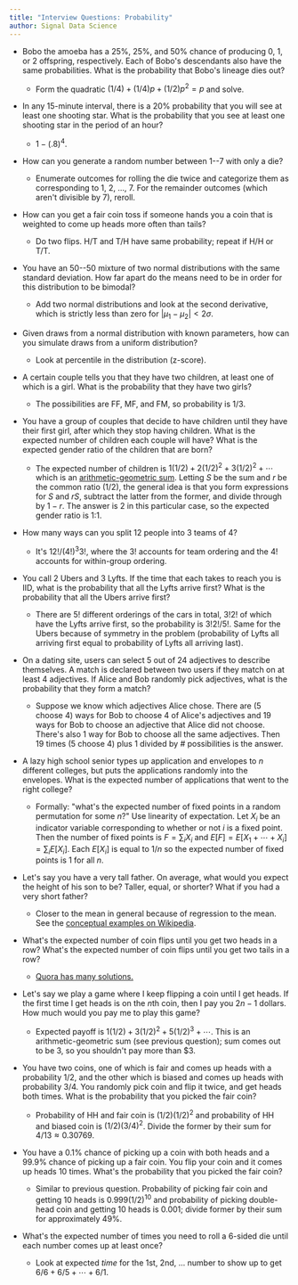 ```yaml
---
title: "Interview Questions: Probability"
author: Signal Data Science
---
```


* Bobo the amoeba has a 25%, 25%, and 50% chance of producing 0, 1, or 2 offspring, respectively. Each of Bobo's descendants also have the same probabilities. What is the probability that Bobo's lineage dies out?

	* Form the quadratic $(1/4) + (1/4)p + (1/2)p^2 = p$ and solve.

* In any 15-minute interval, there is a 20% probability that you will see at least one shooting star. What is the probability that you see at least one shooting star in the period of an hour?

	* $1 - (.8)^4$.

* How can you generate a random number between 1--7 with only a die?

	* Enumerate outcomes for rolling the die twice and categorize them as corresponding to 1, 2, ..., 7. For the remainder outcomes (which aren't divisible by 7), reroll.

* How can you get a fair coin toss if someone hands you a coin that is weighted to come up heads more often than tails?

	* Do two flips. H/T and T/H have same probability; repeat if H/H or T/T.

* You have an 50--50 mixture of two normal distributions with the same standard deviation. How far apart do the means need to be in order for this distribution to be bimodal?

	* Add two normal distributions and look at the second derivative, which is strictly less than zero for $|\mu_1 - \mu_2| < 2\sigma$.

* Given draws from a normal distribution with known parameters, how can you simulate draws from a uniform distribution?

	* Look at percentile in the distribution (z-score).

* A certain couple tells you that they have two children, at least one of which is a girl. What is the probability that they have two girls?

	* The possibilities are FF, MF, and FM, so probability is 1/3.

* You have a group of couples that decide to have children until they have their first girl, after which they stop having children. What is the expected number of children each couple will have? What is the expected gender ratio of the children that are born?

	* The expected number of children is $1(1/2) + 2(1/2)^2 + 3(1/2)^2 + \cdots$ which is an [arithmetic-geometric sum](https://en.wikipedia.org/wiki/Arithmetico-geometric_sequence#Sum_to_infinite_terms). Letting $S$ be the sum and $r$ be the common ratio (1/2), the general idea is that you form expressions for $S$ and $rS$, subtract the latter from the former, and divide through by $1-r$. The answer is 2 in this particular case, so the expected gender ratio is 1:1.

* How many ways can you split 12 people into 3 teams of 4?

	* It's $12!/(4!)^3 3!$, where the $3!$ accounts for team ordering and the $4!$ accounts for within-group ordering.

* You call 2 Ubers and 3 Lyfts. If the time that each takes to reach you is IID, what is the probability that all the Lyfts arrive first? What is the probability that all the Ubers arrive first?

	* There are 5! different orderings of the cars in total, 3!2! of which have the Lyfts arrive first, so the probability is $3!2!/5!$. Same for the Ubers because of symmetry in the problem (probability of Lyfts all arriving first equal to probability of Lyfts all arriving last).

* On a dating site, users can select 5 out of 24 adjectives to describe themselves. A match is declared between two users if they match on at least 4 adjectives. If Alice and Bob randomly pick adjectives, what is the probability that they form a match?

	* Suppose we know which adjectives Alice chose. There are (5 choose 4) ways for Bob to choose 4 of Alice's adjectives and 19 ways for Bob to choose an adjective that Alice did not choose. There's also 1 way for Bob to choose all the same adjectives. Then 19 times (5 choose 4) plus 1 divided by # possibilities is the answer.

* A lazy high school senior types up application and envelopes to $n$ different colleges, but puts the applications randomly into the envelopes. What is the expected number of applications that went to the right college?

	* Formally: "what's the expected number of fixed points in a random permutation for some $n$?" Use linearity of expectation. Let $X_i$ be an indicator variable corresponding to whether or not $i$ is a fixed point. Then the number of fixed points is $F = \sum_i X_i$ and $E[F] = E[X_1 + \cdots + X_i] = \sum_i E[X_i]$. Each $E[X_i]$ is equal to $1/n$ so the expected number of fixed points is 1 for all $n$.

* Let's say you have a very tall father. On average, what would you expect the height of his son to be? Taller, equal, or shorter? What if you had a very short father?

	* Closer to the mean in general because of regression to the mean. See the [conceptual examples on Wikipedia](https://en.wikipedia.org/wiki/Regression_toward_the_mean#Conceptual_background).

* What's the expected number of coin flips until you get two heads in a row? What's the expected number of coin flips until you get two tails in a row?

	* [Quora has many solutions.](https://www.quora.com/What-is-the-expected-number-of-coin-flips-until-you-get-two-heads-in-a-row)

* Let's say we play a game where I keep flipping a coin until I get heads. If the first time I get heads is on the $n$th coin, then I pay you $2n-1$ dollars. How much would you pay me to play this game?

	* Expected payoff is $1 (1/2) + 3 (1/2)^2 + 5 (1/2)^3 + \cdots$. This is an arithmetic-geometric sum (see previous question); sum comes out to be 3, so you shouldn't pay more than $3.

* You have two coins, one of which is fair and comes up heads with a probability 1/2, and the other which is biased and comes up heads with probability 3/4. You randomly pick coin and flip it twice, and get heads both times. What is the probability that you picked the fair coin?

	* Probability of HH and fair coin is $(1/2) (1/2)^2$ and probability of HH and biased coin is $(1/2) (3/4)^2$. Divide the former by their sum for $4/13 \approx 0.30769$.

* You have a 0.1% chance of picking up a coin with both heads and a 99.9% chance of picking up a fair coin. You flip your coin and it comes up heads 10 times. What's the probability that you picked the fair coin?

	* Similar to previous question. Probability of picking fair coin and getting 10 heads is $0.999 (1/2)^{10}$ and probability of picking double-head coin and getting 10 heads is 0.001; divide former by their sum for approximately 49%.

* What's the expected number of times you need to roll a 6-sided die until each number comes up at least once?

	* Look at expected *time* for the 1st, 2nd, ... number to show up to get $6/6 + 6/5 + \cdots + 6/1$.